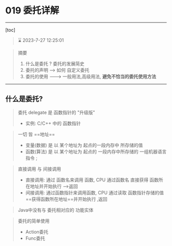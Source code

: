 # 019 委托详解

---

[toc]



> :hourglass: 2023-7-27 12:25:01 



> 摘要
>
> 1. 什么是委托 ?  委托的发展简史
> 2. 委托的声明    -->  如何 自定义委托 
> 3. 委托的使用  ---> 一般用法,高级用法, **避免不恰当的委托使用方法**





----



## 什么是委托?

> 委托 delegate  是 函数指针的 "升级版"
>
> * 实例:    C/C++ 中的 函数指针



> 一切 皆 ==地址== 
>
> *  变量(数据)  是 以 某个地址为 起点的一段内存中 所存储的值
> *  函数(算法)  是 以 某个地址为 起点的 一段内存中所存储的 一组机器语言指令 ;

>  直接调用  与 间接调用 
>
> *  直接调用:   通过 函数名来调用 函数,  CPU 通过函数名 直接获得 函数所在地址并开始执行 -->返回
> * 间接调用:    通过函数指针来调用函数,  CPU 通过读取 函数指针存储的值==获得函数所在地址==并开始执行 ,返回



>  Java中没有与  委托相对应的 功能实体 



> 委托的简单使用 
>
> * Action委托
> * Func委托
